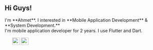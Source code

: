 
<h2>Hi Guys!</h2>
I'm **Ahmet**. I interested in **Mobile Application Development** & **System Development.** <br>
I'm mobile application developer for 2 years. I use Flutter and Dart. 

<ul>
<il><img src="https://user-images.githubusercontent.com/101813717/200120715-dedded15-c1ad-4505-bf30-b9ff3cd0e904.png" width 24 height=24 /> </il>
<il><img src="https://upload.wikimedia.org/wikipedia/commons/1/17/Google-flutter-logo.png" width 24 height=24 /> </il>

</ul>



<br>




